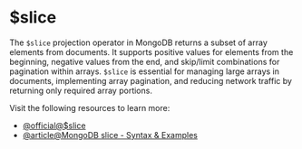 # $slice

The `$slice` projection operator in MongoDB returns a subset of array elements from documents. It supports positive values for elements from the beginning, negative values from the end, and skip/limit combinations for pagination within arrays. `$slice` is essential for managing large arrays in documents, implementing array pagination, and reducing network traffic by returning only required array portions.

Visit the following resources to learn more:

- [@official@\$slice](https://www.mongodb.com/docs/manual/reference/operator/aggregation/slice/)
- [@article@MongoDB slice - Syntax & Examples](https://database.guide/mongodb-slice/)
